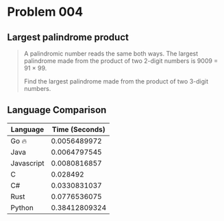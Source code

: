 # Problem 004

## Largest palindrome product

>A palindromic number reads the same both ways. The largest palindrome made from the product of two 2-digit numbers is 9009 = 91 × 99.
>
>Find the largest palindrome made from the product of two 3-digit numbers.

## Language Comparison

| Language   | Time (Seconds)        |
| ---------- | --------------------- |
| Go 🔥      | 0.0056489972          |
| Java       | 0.0064797545          |
| Javascript | 0.0080816857          |
| C          | 0.028492              |
| C#         | 0.0330831037          |
| Rust       | 0.0776536075          |
| Python     | 0.38412809324         |